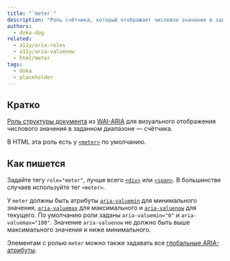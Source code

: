 ```yaml
---
title: "`meter`"
description: "Роль счётчика, который отображает числовое значение в заданном диапазоне."
authors:
  - doka-dog
related:
  - a11y/aria-roles
  - a11y/aria-valuenow
  - html/meter
tags:
  - doka
  - placeholder
---
```


## Кратко

[Роль структуры документа](/a11y/aria-roles/#roli-struktury-dokumenta) из [WAI-ARIA](/a11y/aria-intro/#specifikaciya) для визуального отображения числового значения в заданном диапазоне — счётчика.

В HTML эта роль есть у [`<meter>`](/html/meter/) по умолчанию.

## Как пишется

Задайте тегу `role="meter"`, лучше всего [`<div>`](/html/div/) или [`<span>`](/html/span/). В большинстве случаев используйте тег `<meter>`.

У `meter` должны быть атрибуты [`aria-valuemin`](/a11y/aria-valuemin/) для минимального значения, [`aria-valuemax`](/a11y/aria-valuemax/) для максимального и [`aria-valuenow`](/a11y/aria-valuenow/) для текущего. По умолчанию роли заданы `aria-valuemin="0"` и `aria-valuemax="100"`. Значение `aria-valuenow` не должно быть выше максимального значения и ниже минимального.

Элементам с ролью `meter` можно также задавать все [глобальные ARIA-атрибуты](/a11y/aria-attrs/#globalnye-atributy).
